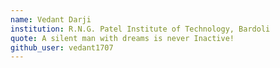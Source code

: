 ```yaml
---
name: Vedant Darji
institution: R.N.G. Patel Institute of Technology, Bardoli
quote: A silent man with dreams is never Inactive!
github_user: vedant1707
---
```

